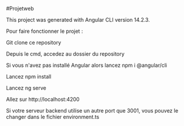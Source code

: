 #Projetweb

This project was generated with Angular CLI version 14.2.3.

Pour faire fonctionner le projet :

Git clone ce repository

Depuis le cmd, accedez au dossier du repository

Si vous n'avez pas installé Angular alors lancez npm i @angular/cli

Lancez npm install

Lancez ng serve

Allez sur http://localhost:4200

Si votre serveur backend utilise un autre port que 3001, vous pouvez le changer dans le fichier environment.ts
